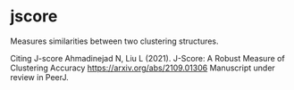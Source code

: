 # jscore

Measures similarities between two clustering structures.

Citing J-score
Ahmadinejad N, Liu L (2021). J-Score: A Robust Measure of Clustering Accuracy https://arxiv.org/abs/2109.01306
Manuscript under review in PeerJ.
